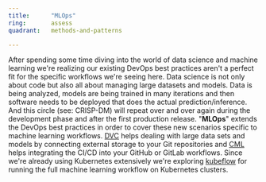 ```yaml
---
title:      "MLOps"
ring:       assess
quadrant:   methods-and-patterns

---
```

After spending some time diving into the world of data science and machine learning we're realizing our existing DevOps best practices aren't a perfect fit for the specific workflows we're seeing here. Data science is not only about code but also all about managing large datasets and models. Data is being analyzed, models are being trained in many iterations and then software needs to be deployed that does the actual prediction/inference. And this circle (see: CRISP-DM) will repeat over and over again during the development phase and after the first production release. "**MLOps**" extends the DevOps best practices in order to cover these new scenarios specific to machine learning workflows. 
[DVC](https://dvc.org/) helps dealing with large data sets and models by connecting external storage to your Git repositories and [CML](https://cml.dev/) helps integrating the CI/CD into your GitHub or GitLab workflows. 
Since we're already using Kubernetes extensively we're exploring [kubeflow](https://www.kubeflow.org/) for running the full machine learning workflow on Kubernetes clusters.
